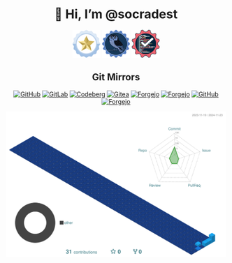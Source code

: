 <div align="center">
<h1>👋 Hi, I’m @socradest</h1>
</div>


<p align="center">
<img src="https://raw.githubusercontent.com/socradest/socradest/refs/heads/master/star.png" alt="logo" width="64" height="64"/>
<img src="https://raw.githubusercontent.com/socradest/socradest/refs/heads/master/owl.png" alt="logo" width="64" height="64"/>
<img src="https://raw.githubusercontent.com/socradest/socradest/refs/heads/master/ply.png" alt="logo" width="64" height="64"/>
</p>

<div align="center">

<h2>Git Mirrors</h2>

[![GitHub](https://img.shields.io/static/v1?logo=github&label=&message=GitHub&color=000&style=flat)]()
[![GitLab](https://img.shields.io/static/v1?logo=gitlab&label=&message=GitLab&color=000&style=flat)]()
[![Codeberg](https://img.shields.io/static/v1?logo=codeberg&label=&message=Codeberg&color=000&style=flat)]()
[![Gitea](https://img.shields.io/static/v1?logo=gitea&label=&message=Gitea&color=000&style=flat)]()
[![Forgejo](https://img.shields.io/static/v1?logo=forgejo&label=&message=Forgejo&color=000&style=flat)]()
[![Forgejo](https://img.shields.io/static/v1?logo=bitbucket&label=&message=BitBucket&color=000&style=flat)]()
[![GitHub](https://img.shields.io/static/v1?logo=sourceforge&label=&message=SourceForge&color=000&style=flat)]()
[![Forgejo](https://img.shields.io/static/v1?logo=phabricator&label=&message=Phabricator&color=000&style=flat)]()
</div>

![](profile-3d-contrib/profile-3d-contrib.svg)

